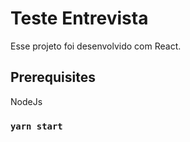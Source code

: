 # Teste Entrevista

Esse projeto foi desenvolvido com React.

## Prerequisites

NodeJs

### `yarn start`




